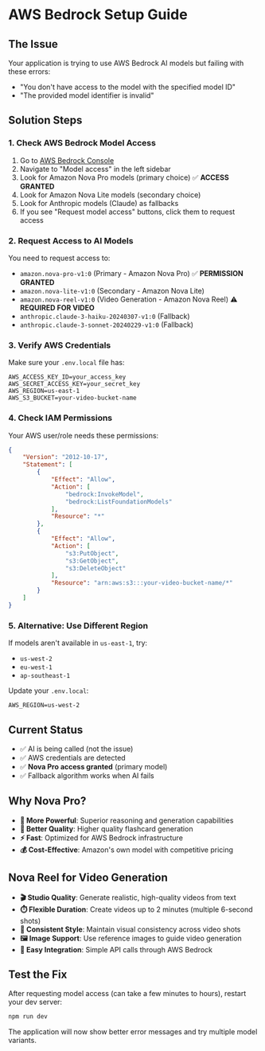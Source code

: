 # AWS Bedrock Setup Guide

## The Issue
Your application is trying to use AWS Bedrock AI models but failing with these errors:
- "You don't have access to the model with the specified model ID"
- "The provided model identifier is invalid"

## Solution Steps

### 1. Check AWS Bedrock Model Access
1. Go to [AWS Bedrock Console](https://console.aws.amazon.com/bedrock/)
2. Navigate to "Model access" in the left sidebar
3. Look for Amazon Nova Pro models (primary choice) ✅ **ACCESS GRANTED**
4. Look for Amazon Nova Lite models (secondary choice)
5. Look for Anthropic models (Claude) as fallbacks
6. If you see "Request model access" buttons, click them to request access

### 2. Request Access to AI Models
You need to request access to:
- `amazon.nova-pro-v1:0` (Primary - Amazon Nova Pro) ✅ **PERMISSION GRANTED**
- `amazon.nova-lite-v1:0` (Secondary - Amazon Nova Lite)
- `amazon.nova-reel-v1:0` (Video Generation - Amazon Nova Reel) ⚠️ **REQUIRED FOR VIDEO**
- `anthropic.claude-3-haiku-20240307-v1:0` (Fallback)
- `anthropic.claude-3-sonnet-20240229-v1:0` (Fallback)

### 3. Verify AWS Credentials
Make sure your `.env.local` file has:
```
AWS_ACCESS_KEY_ID=your_access_key
AWS_SECRET_ACCESS_KEY=your_secret_key
AWS_REGION=us-east-1
AWS_S3_BUCKET=your-video-bucket-name
```

### 4. Check IAM Permissions
Your AWS user/role needs these permissions:
```json
{
    "Version": "2012-10-17",
    "Statement": [
        {
            "Effect": "Allow",
            "Action": [
                "bedrock:InvokeModel",
                "bedrock:ListFoundationModels"
            ],
            "Resource": "*"
        },
        {
            "Effect": "Allow",
            "Action": [
                "s3:PutObject",
                "s3:GetObject",
                "s3:DeleteObject"
            ],
            "Resource": "arn:aws:s3:::your-video-bucket-name/*"
        }
    ]
}
```

### 5. Alternative: Use Different Region
If models aren't available in `us-east-1`, try:
- `us-west-2`
- `eu-west-1`
- `ap-southeast-1`

Update your `.env.local`:
```
AWS_REGION=us-west-2
```

## Current Status
- ✅ AI is being called (not the issue)
- ✅ AWS credentials are detected
- ✅ **Nova Pro access granted** (primary model)
- ✅ Fallback algorithm works when AI fails

## Why Nova Pro?
- **🚀 More Powerful**: Superior reasoning and generation capabilities
- **🎯 Better Quality**: Higher quality flashcard generation
- **⚡ Fast**: Optimized for AWS Bedrock infrastructure
- **💰 Cost-Effective**: Amazon's own model with competitive pricing

## Nova Reel for Video Generation
- **🎬 Studio Quality**: Generate realistic, high-quality videos from text
- **⏱️ Flexible Duration**: Create videos up to 2 minutes (multiple 6-second shots)
- **🎨 Consistent Style**: Maintain visual consistency across video shots
- **🖼️ Image Support**: Use reference images to guide video generation
- **📱 Easy Integration**: Simple API calls through AWS Bedrock

## Test the Fix
After requesting model access (can take a few minutes to hours), restart your dev server:
```bash
npm run dev
```

The application will now show better error messages and try multiple model variants.

